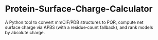 # Protein-Surface-Charge-Calculator
A Python tool to convert mmCIF/PDB structures to PQR, compute net surface charge via APBS (with a residue‐count fallback), and rank models by absolute charge.
